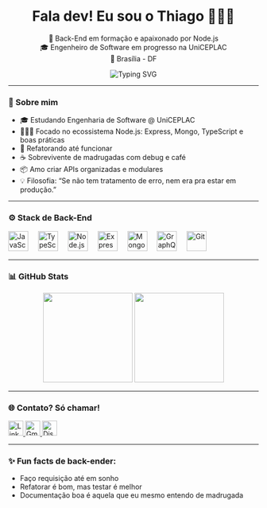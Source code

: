 <h1 align="center">Fala dev! Eu sou o Thiago 👨🏻‍💻</h1>
<p align="center">
  🧪 Back-End em formação e apaixonado por Node.js<br/>
  🎓 Engenheiro de Software em progresso na UniCEPLAC<br/>
  📍 Brasília - DF
</p>

  <p align="center">
  <img src="https://readme-typing-svg.demolab.com?font=Fira+Code&size=22&duration=2000&pause=1000&center=true&vCenter=true&width=520&lines=Node.js+=+meu+playground;APIs+com+amor+e+documentadas;Banco+estruturado,+bug+quebrado;Clean+code+ou+nada" alt="Typing SVG" />
</p>



---

### 🧠 Sobre mim

- 🎓 Estudando Engenharia de Software @ UniCEPLAC  
- 👨🏻‍💻 Focado no ecossistema Node.js: Express, Mongo, TypeScript e boas práticas  
- 🔁 Refatorando até funcionar 
- ☕ Sobrevivente de madrugadas com debug e café
- 📦 Amo criar APIs organizadas e modulares 
- 💡 Filosofia: “Se não tem tratamento de erro, nem era pra estar em produção.”

---

### ⚙️ Stack de Back-End

<div align="left">
  <img src="https://cdn.jsdelivr.net/gh/devicons/devicon/icons/javascript/javascript-original.svg" height="40" title="JavaScript" />
  <img width="12" />
  <img src="https://cdn.jsdelivr.net/gh/devicons/devicon/icons/typescript/typescript-original.svg" height="40" title="TypeScript" />
  <img width="12" />
  <img src="https://cdn.jsdelivr.net/gh/devicons/devicon/icons/nodejs/nodejs-original.svg" height="40" title="Node.js" />
  <img width="12" />
  <img src="https://cdn.jsdelivr.net/gh/devicons/devicon/icons/express/express-original.svg" height="40" title="Express.js" />
  <img width="12" />
  <img src="https://cdn.jsdelivr.net/gh/devicons/devicon/icons/mongodb/mongodb-plain.svg" height="40" title="MongoDB" />
  <img width="12" />
  <img src="https://cdn.jsdelivr.net/gh/devicons/devicon/icons/graphql/graphql-plain.svg" height="40" title="GraphQL" />
  <img width="12" />
  <img src="https://cdn.jsdelivr.net/gh/devicons/devicon/icons/git/git-original.svg" height="40" title="Git" />
</div>

---

### 📊 GitHub Stats

<div align="center">
  <img height="180em" src="https://github-readme-stats.vercel.app/api?username=Thiago-c0d3r&show_icons=true&theme=radical&count_private=true&hide_title=true"/>
  <img height="180em" src="https://github-readme-stats.vercel.app/api/top-langs/?username=Thiago-c0d3r&layout=compact&langs_count=10&theme=radical"/>
</div>

---

### 🌐 Contato? Só chamar!

<p align="left">
  <a href="https://www.linkedin.com/in/thiago-de-sousa-oliveira-99b742353/" target="_blank">
    <img src="https://cdn.jsdelivr.net/gh/devicons/devicon/icons/linkedin/linkedin-original.svg" width="30" title="LinkedIn"/>
  </a>
  <a href="mailto:oliveira.thiago2202@gmail.com">
    <img src="https://cdn.jsdelivr.net/gh/devicons/devicon/icons/google/google-original.svg" width="30" title="Gmail"/>
  </a>
  <a href="https://discord.com/users/psr.j1614223">
    <img src="https://www.svgrepo.com/show/353655/discord-icon.svg" width="30" title="Discord"/>
  </a>
</p>

---

### ✨ Fun facts de back-ender:

- Faço requisição até em sonho    
- Refatorar é bom, mas testar é melhor  
- Documentação boa é aquela que eu mesmo entendo de madrugada  
